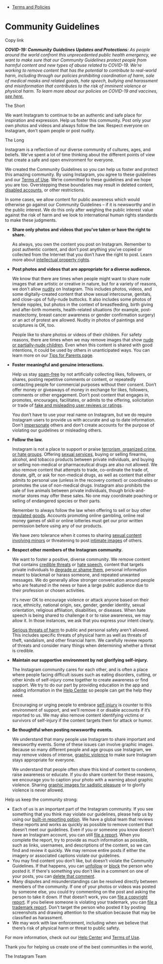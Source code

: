 *   [Terms and Policies](https://help.instagram.com/1417489251945243/?helpref=breadcrumb)

Community Guidelines
====================

Copy link

_**COVID-19: Community Guidelines Updates and Protections:** As people around the world confront this unprecedented public health emergency, we want to make sure that our Community Guidelines protect people from harmful content and new types of abuse related to COVID-19. We’re working to remove content that has the potential to contribute to real-world harm, including through our policies prohibiting coordination of harm, sale of medical masks and related goods, hate speech, bullying and harassment and misinformation that contributes to the risk of imminent violence or physical harm. To learn more about our policies on COVID-19 and vaccines, [see here.](https://help.instagram.com/697825587576762?helpref=faq_content)_

The Short

We want Instagram to continue to be an authentic and safe place for inspiration and expression. Help us foster this community. Post only your own photos and videos and always follow the law. Respect everyone on Instagram, don’t spam people or post nudity.

The Long

Instagram is a reflection of our diverse community of cultures, ages, and beliefs. We’ve spent a lot of time thinking about the different points of view that create a safe and open environment for everyone.

We created the Community Guidelines so you can help us foster and protect this amazing community. By using Instagram, you agree to these guidelines and our [Terms of Use](https://www.instagram.com/legal/terms). We’re committed to these guidelines and we hope you are too. Overstepping these boundaries may result in deleted content, [disabled accounts](https://help.instagram.com/366993040048856?helpref=faq_content), or other restrictions.

In some cases, we allow content for public awareness which would otherwise go against our Community Guidelines – if it is newsworthy and in the public interest. We do this only after weighing the public interest value against the risk of harm and we look to international human rights standards to make these judgments.

*   **Share only photos and videos that you’ve taken or have the right to share.**
    
    As always, you own the content you post on Instagram. Remember to post authentic content, and don’t post anything you’ve copied or collected from the Internet that you don’t have the right to post. Learn more about [intellectual property rights](https://help.instagram.com/126382350847838?helpref=faq_content).
    
*   **Post photos and videos that are appropriate for a diverse audience.**
    
    We know that there are times when people might want to share nude images that are artistic or creative in nature, but for a variety of reasons, we don’t allow [nudity](https://l.instagram.com/?u=https%3A%2F%2Fwww.facebook.com%2Fcommunitystandards%2Fadult_nudity_sexual_activity&e=AT1u9W-YLF7GUSG2qs811iDt5pQ-ieHgMWLeXInHdICToblJdKt-wWEqEGI25vw6yiVPHSZiwAYN971TdqEJJ0yH6oDCZS-2YuzilLpTSMM6WdmoYJzleJag6dbtgaj-w0Lwk-NvIeYxYMAta_CCc6CHQLcxhcQVvWglNQ) on Instagram. This includes photos, videos, and some digitally-created content that show sexual intercourse, genitals, and close-ups of fully-nude buttocks. It also includes some photos of female nipples, but photos in the context of breastfeeding, birth giving and after-birth moments, health-related situations (for example, post-mastectomy, breast cancer awareness or gender confirmation surgery) or an act of protest are allowed. Nudity in photos of paintings and sculptures is OK, too.
    
    People like to share photos or videos of their children. For safety reasons, there are times when we may remove images that show [nude or partially-nude children](https://l.instagram.com/?u=https%3A%2F%2Fwww.facebook.com%2Fcommunitystandards%2Fchild_nudity_sexual_exploitation&e=AT1u9W-YLF7GUSG2qs811iDt5pQ-ieHgMWLeXInHdICToblJdKt-wWEqEGI25vw6yiVPHSZiwAYN971TdqEJJ0yH6oDCZS-2YuzilLpTSMM6WdmoYJzleJag6dbtgaj-w0Lwk-NvIeYxYMAta_CCc6CHQLcxhcQVvWglNQ). Even when this content is shared with good intentions, it could be used by others in unanticipated ways. You can learn more on our [Tips for Parents page](https://help.instagram.com/154475974694511/?helpref=faq_content).
    
*   **Foster meaningful and genuine interactions.**
    
    Help us stay [spam-free](https://l.instagram.com/?u=https%3A%2F%2Fwww.facebook.com%2Fcommunitystandards%2Fspam&e=AT1u9W-YLF7GUSG2qs811iDt5pQ-ieHgMWLeXInHdICToblJdKt-wWEqEGI25vw6yiVPHSZiwAYN971TdqEJJ0yH6oDCZS-2YuzilLpTSMM6WdmoYJzleJag6dbtgaj-w0Lwk-NvIeYxYMAta_CCc6CHQLcxhcQVvWglNQ) by not artificially collecting likes, followers, or shares, posting repetitive comments or content, or repeatedly contacting people for commercial purposes without their consent. Don’t offer money or giveaways of money in exchange for likes, followers, comments or other engagement. Don’t post content that engages in, promotes, encourages, facilitates, or admits to the offering, solicitation or trade of [fake and misleading user reviews or ratings](https://l.instagram.com/?u=https%3A%2F%2Fwww.facebook.com%2Fcommunitystandards%2Ffraud_deception&e=AT1u9W-YLF7GUSG2qs811iDt5pQ-ieHgMWLeXInHdICToblJdKt-wWEqEGI25vw6yiVPHSZiwAYN971TdqEJJ0yH6oDCZS-2YuzilLpTSMM6WdmoYJzleJag6dbtgaj-w0Lwk-NvIeYxYMAta_CCc6CHQLcxhcQVvWglNQ).
    
    You don’t have to use your real name on Instagram, but we do require Instagram users to provide us with accurate and up to date information. Don't [impersonate](https://l.instagram.com/?u=https%3A%2F%2Fwww.facebook.com%2Fcommunitystandards%2Fmisrepresentation&e=AT1u9W-YLF7GUSG2qs811iDt5pQ-ieHgMWLeXInHdICToblJdKt-wWEqEGI25vw6yiVPHSZiwAYN971TdqEJJ0yH6oDCZS-2YuzilLpTSMM6WdmoYJzleJag6dbtgaj-w0Lwk-NvIeYxYMAta_CCc6CHQLcxhcQVvWglNQ) others and don't create accounts for the purpose of violating our guidelines or misleading others.
    
*   **Follow the law.**
    
    Instagram is not a place to support or praise [terrorism, organized crime, or hate groups](https://l.instagram.com/?u=https%3A%2F%2Fwww.facebook.com%2Fcommunitystandards%2Fdangerous_individuals_organizations&e=AT1u9W-YLF7GUSG2qs811iDt5pQ-ieHgMWLeXInHdICToblJdKt-wWEqEGI25vw6yiVPHSZiwAYN971TdqEJJ0yH6oDCZS-2YuzilLpTSMM6WdmoYJzleJag6dbtgaj-w0Lwk-NvIeYxYMAta_CCc6CHQLcxhcQVvWglNQ). Offering [sexual services](https://l.instagram.com/?u=https%3A%2F%2Fwww.facebook.com%2Fcommunitystandards%2Fsexual_solicitation&e=AT1u9W-YLF7GUSG2qs811iDt5pQ-ieHgMWLeXInHdICToblJdKt-wWEqEGI25vw6yiVPHSZiwAYN971TdqEJJ0yH6oDCZS-2YuzilLpTSMM6WdmoYJzleJag6dbtgaj-w0Lwk-NvIeYxYMAta_CCc6CHQLcxhcQVvWglNQ), buying or selling firearms, alcohol, and tobacco products between private individuals, and buying or selling non-medical or pharmaceutical drugs are also not allowed. We also remove content that attempts to trade, co-ordinate the trade of, donate, gift, or ask for non-medical drugs, as well as content that either admits to personal use (unless in the recovery context) or coordinates or promotes the use of non-medical drugs. Instagram also prohibits the sale of live animals between private individuals, though brick-and-mortar stores may offer these sales. No one may coordinate poaching or selling of endangered species or their parts.
    
    Remember to always follow the law when offering to sell or buy other [regulated goods](https://l.instagram.com/?u=https%3A%2F%2Fwww.facebook.com%2Fcommunitystandards%2Fregulated_goods&e=AT1u9W-YLF7GUSG2qs811iDt5pQ-ieHgMWLeXInHdICToblJdKt-wWEqEGI25vw6yiVPHSZiwAYN971TdqEJJ0yH6oDCZS-2YuzilLpTSMM6WdmoYJzleJag6dbtgaj-w0Lwk-NvIeYxYMAta_CCc6CHQLcxhcQVvWglNQ). Accounts promoting online gambling, online real money games of skill or online lotteries must get our prior written permission before using any of our products.
    
    We have zero tolerance when it comes to sharing [sexual content involving minors](https://l.instagram.com/?u=https%3A%2F%2Fwww.facebook.com%2Fcommunitystandards%2Fchild_nudity_sexual_exploitation&e=AT1u9W-YLF7GUSG2qs811iDt5pQ-ieHgMWLeXInHdICToblJdKt-wWEqEGI25vw6yiVPHSZiwAYN971TdqEJJ0yH6oDCZS-2YuzilLpTSMM6WdmoYJzleJag6dbtgaj-w0Lwk-NvIeYxYMAta_CCc6CHQLcxhcQVvWglNQ) or threatening to post [intimate images](https://l.instagram.com/?u=https%3A%2F%2Fwww.facebook.com%2Fcommunitystandards%2Fsexual_exploitation_adults&e=AT1u9W-YLF7GUSG2qs811iDt5pQ-ieHgMWLeXInHdICToblJdKt-wWEqEGI25vw6yiVPHSZiwAYN971TdqEJJ0yH6oDCZS-2YuzilLpTSMM6WdmoYJzleJag6dbtgaj-w0Lwk-NvIeYxYMAta_CCc6CHQLcxhcQVvWglNQ) of others.
    
*   **Respect other members of the Instagram community.**
    
    We want to foster a positive, diverse community. We remove content that contains [credible threats](https://l.instagram.com/?u=https%3A%2F%2Fwww.facebook.com%2Fcommunitystandards%2Fcredible_violence&e=AT1u9W-YLF7GUSG2qs811iDt5pQ-ieHgMWLeXInHdICToblJdKt-wWEqEGI25vw6yiVPHSZiwAYN971TdqEJJ0yH6oDCZS-2YuzilLpTSMM6WdmoYJzleJag6dbtgaj-w0Lwk-NvIeYxYMAta_CCc6CHQLcxhcQVvWglNQ) or [hate speech](https://l.instagram.com/?u=https%3A%2F%2Fwww.facebook.com%2Fcommunitystandards%2Fhate_speech&e=AT1u9W-YLF7GUSG2qs811iDt5pQ-ieHgMWLeXInHdICToblJdKt-wWEqEGI25vw6yiVPHSZiwAYN971TdqEJJ0yH6oDCZS-2YuzilLpTSMM6WdmoYJzleJag6dbtgaj-w0Lwk-NvIeYxYMAta_CCc6CHQLcxhcQVvWglNQ), content that targets private individuals to [degrade or shame them](https://l.instagram.com/?u=https%3A%2F%2Fwww.facebook.com%2Fcommunitystandards%2Fbullying&e=AT1u9W-YLF7GUSG2qs811iDt5pQ-ieHgMWLeXInHdICToblJdKt-wWEqEGI25vw6yiVPHSZiwAYN971TdqEJJ0yH6oDCZS-2YuzilLpTSMM6WdmoYJzleJag6dbtgaj-w0Lwk-NvIeYxYMAta_CCc6CHQLcxhcQVvWglNQ), personal information meant to blackmail or harass someone, and repeated unwanted messages. We do generally allow stronger conversation around people who are featured in the news or have a large public audience due to their profession or chosen activities.
    
    It's never OK to encourage violence or attack anyone based on their race, ethnicity, national origin, sex, gender, gender identity, sexual orientation, religious affiliation, disabilities, or diseases. When hate speech is being shared to challenge it or to raise awareness, we may allow it. In those instances, we ask that you express your intent clearly.
    
    [Serious threats of harm](https://l.instagram.com/?u=https%3A%2F%2Fwww.facebook.com%2Fcommunitystandards%2Fcredible_violence&e=AT1u9W-YLF7GUSG2qs811iDt5pQ-ieHgMWLeXInHdICToblJdKt-wWEqEGI25vw6yiVPHSZiwAYN971TdqEJJ0yH6oDCZS-2YuzilLpTSMM6WdmoYJzleJag6dbtgaj-w0Lwk-NvIeYxYMAta_CCc6CHQLcxhcQVvWglNQ) to public and personal safety aren't allowed. This includes specific threats of physical harm as well as threats of theft, vandalism, and other financial harm. We carefully review reports of threats and consider many things when determining whether a threat is credible.
    
*   **Maintain our supportive environment by not glorifying self-injury.**
    
    The Instagram community cares for each other, and is often a place where people facing difficult issues such as eating disorders, cutting, or other kinds of self-injury come together to create awareness or find support. We try to do our part by providing education in the app and adding information in the [Help Center](https://help.instagram.com/) so people can get the help they need.
    
    Encouraging or urging people to embrace [self-injury](https://l.instagram.com/?u=https%3A%2F%2Fwww.facebook.com%2Fcommunitystandards%2Fsuicide_self_injury_violence&e=AT1u9W-YLF7GUSG2qs811iDt5pQ-ieHgMWLeXInHdICToblJdKt-wWEqEGI25vw6yiVPHSZiwAYN971TdqEJJ0yH6oDCZS-2YuzilLpTSMM6WdmoYJzleJag6dbtgaj-w0Lwk-NvIeYxYMAta_CCc6CHQLcxhcQVvWglNQ) is counter to this environment of support, and we’ll remove it or disable accounts if it’s reported to us. We may also remove content identifying victims or survivors of self-injury if the content targets them for attack or humor.
    
*   **Be thoughtful when posting newsworthy events.**
    
    We understand that many people use Instagram to share important and newsworthy events. Some of these issues can involve graphic images. Because so many different people and age groups use Instagram, we may remove videos of intense, [graphic violence](https://l.instagram.com/?u=https%3A%2F%2Fwww.facebook.com%2Fcommunitystandards%2Fgraphic_violence&e=AT1u9W-YLF7GUSG2qs811iDt5pQ-ieHgMWLeXInHdICToblJdKt-wWEqEGI25vw6yiVPHSZiwAYN971TdqEJJ0yH6oDCZS-2YuzilLpTSMM6WdmoYJzleJag6dbtgaj-w0Lwk-NvIeYxYMAta_CCc6CHQLcxhcQVvWglNQ) to make sure Instagram stays appropriate for everyone.
    
    We understand that people often share this kind of content to condemn, raise awareness or educate. If you do share content for these reasons, we encourage you to caption your photo with a warning about graphic violence. Sharing [graphic images for sadistic pleasure](https://l.instagram.com/?u=https%3A%2F%2Fwww.facebook.com%2Fcommunitystandards%2Fcruel_insensitive&e=AT1u9W-YLF7GUSG2qs811iDt5pQ-ieHgMWLeXInHdICToblJdKt-wWEqEGI25vw6yiVPHSZiwAYN971TdqEJJ0yH6oDCZS-2YuzilLpTSMM6WdmoYJzleJag6dbtgaj-w0Lwk-NvIeYxYMAta_CCc6CHQLcxhcQVvWglNQ) or to glorify violence is never allowed.
    

Help us keep the community strong:

*   Each of us is an important part of the Instagram community. If you see something that you think may violate our guidelines, please help us by using our [built-in reporting option](https://help.instagram.com/165828726894770?helpref=faq_content). We have a global team that reviews these reports and works as quickly as possible to remove content that doesn’t meet our guidelines. Even if you or someone you know doesn’t have an Instagram account, you can still [file a report](https://help.instagram.com/contact/383679321740945). When you complete the report, try to provide as much information as possible, such as links, usernames, and descriptions of the content, so we can find and review it quickly. We may remove entire posts if either the imagery or associated captions violate our guidelines.
*   You may find content you don’t like, but doesn’t violate the Community Guidelines. If that happens, you can [unfollow](https://help.instagram.com/286340048138725?helpref=faq_content) or [block](https://help.instagram.com/426700567389543/?helpref=faq_content) the person who posted it. If there's something you don't like in a comment on one of your posts, you can [delete that comment](https://help.instagram.com/289098941190483?helpref=faq_content).
*   Many disputes and misunderstandings can be resolved directly between members of the community. If one of your photos or videos was posted by someone else, you could try commenting on the post and asking the person to take it down. If that doesn’t work, you can [file a copyright report](https://help.instagram.com/126382350847838?helpref=faq_content). If you believe someone is violating your trademark, you can [file a trademark report](https://help.instagram.com/222826637847963?helpref=faq_content). Don't target the person who posted it by posting screenshots and drawing attention to the situation because that may be classified as harassment.
*   We may work with law enforcement, including when we believe that there’s risk of physical harm or threat to public safety.

For more information, check out our [Help Center](https://help.instagram.com/) and [Terms of Use](https://l.instagram.com/?u=http%3A%2F%2Finstagram.com%2Flegal%2Fterms%2F%23&e=AT1u9W-YLF7GUSG2qs811iDt5pQ-ieHgMWLeXInHdICToblJdKt-wWEqEGI25vw6yiVPHSZiwAYN971TdqEJJ0yH6oDCZS-2YuzilLpTSMM6WdmoYJzleJag6dbtgaj-w0Lwk-NvIeYxYMAta_CCc6CHQLcxhcQVvWglNQ).

Thank you for helping us create one of the best communities in the world,

The Instagram Team